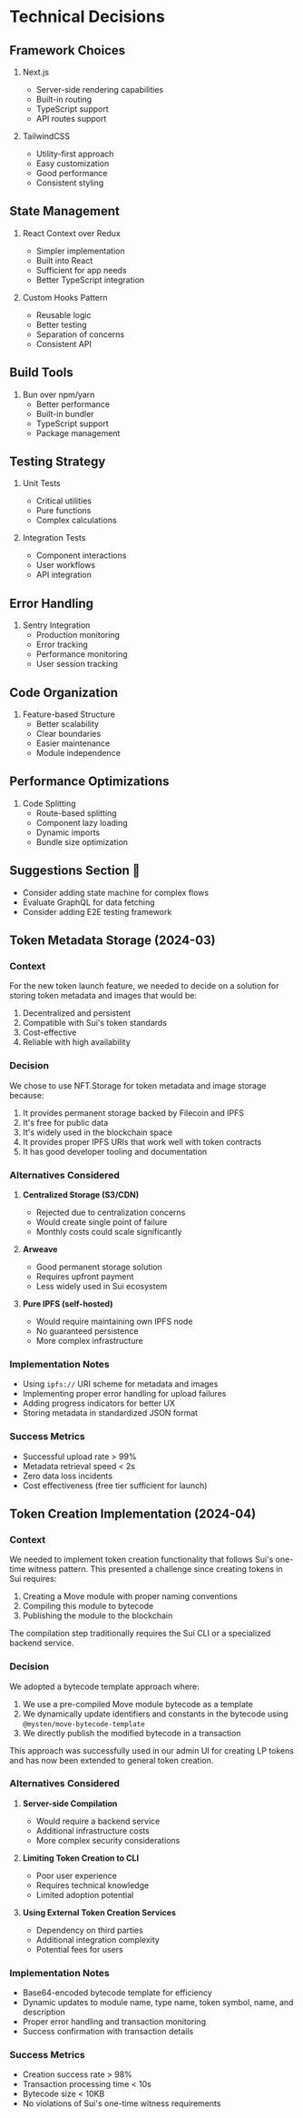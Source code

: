 # Technical Decisions

## Framework Choices
1. Next.js
   - Server-side rendering capabilities
   - Built-in routing
   - TypeScript support
   - API routes support

2. TailwindCSS
   - Utility-first approach
   - Easy customization
   - Good performance
   - Consistent styling

## State Management
1. React Context over Redux
   - Simpler implementation
   - Built into React
   - Sufficient for app needs
   - Better TypeScript integration

2. Custom Hooks Pattern
   - Reusable logic
   - Better testing
   - Separation of concerns
   - Consistent API

## Build Tools
1. Bun over npm/yarn
   - Better performance
   - Built-in bundler
   - TypeScript support
   - Package management

## Testing Strategy
1. Unit Tests
   - Critical utilities
   - Pure functions
   - Complex calculations

2. Integration Tests
   - Component interactions
   - User workflows
   - API integration

## Error Handling
1. Sentry Integration
   - Production monitoring
   - Error tracking
   - Performance monitoring
   - User session tracking

## Code Organization
1. Feature-based Structure
   - Better scalability
   - Clear boundaries
   - Easier maintenance
   - Module independence

## Performance Optimizations
1. Code Splitting
   - Route-based splitting
   - Component lazy loading
   - Dynamic imports
   - Bundle size optimization

## Suggestions Section 📝
- Consider adding state machine for complex flows
- Evaluate GraphQL for data fetching
- Consider adding E2E testing framework

## Token Metadata Storage (2024-03)

### Context
For the new token launch feature, we needed to decide on a solution for storing token metadata and images that would be:
1. Decentralized and persistent
2. Compatible with Sui's token standards
3. Cost-effective
4. Reliable with high availability

### Decision
We chose to use NFT.Storage for token metadata and image storage because:
1. It provides permanent storage backed by Filecoin and IPFS
2. It's free for public data
3. It's widely used in the blockchain space
4. It provides proper IPFS URIs that work well with token contracts
5. It has good developer tooling and documentation

### Alternatives Considered
1. **Centralized Storage (S3/CDN)**
   - Rejected due to centralization concerns
   - Would create single point of failure
   - Monthly costs could scale significantly

2. **Arweave**
   - Good permanent storage solution
   - Requires upfront payment
   - Less widely used in Sui ecosystem

3. **Pure IPFS (self-hosted)**
   - Would require maintaining own IPFS node
   - No guaranteed persistence
   - More complex infrastructure

### Implementation Notes
- Using `ipfs://` URI scheme for metadata and images
- Implementing proper error handling for upload failures
- Adding progress indicators for better UX
- Storing metadata in standardized JSON format

### Success Metrics
- Successful upload rate > 99%
- Metadata retrieval speed < 2s
- Zero data loss incidents
- Cost effectiveness (free tier sufficient for launch) 

## Token Creation Implementation (2024-04)

### Context
We needed to implement token creation functionality that follows Sui's one-time witness pattern. This presented a challenge since creating tokens in Sui requires:
1. Creating a Move module with proper naming conventions
2. Compiling this module to bytecode
3. Publishing the module to the blockchain

The compilation step traditionally requires the Sui CLI or a specialized backend service.

### Decision
We adopted a bytecode template approach where:
1. We use a pre-compiled Move module bytecode as a template
2. We dynamically update identifiers and constants in the bytecode using `@mysten/move-bytecode-template`
3. We directly publish the modified bytecode in a transaction

This approach was successfully used in our admin UI for creating LP tokens and has now been extended to general token creation.

### Alternatives Considered
1. **Server-side Compilation**
   - Would require a backend service
   - Additional infrastructure costs
   - More complex security considerations

2. **Limiting Token Creation to CLI**
   - Poor user experience
   - Requires technical knowledge
   - Limited adoption potential

3. **Using External Token Creation Services**
   - Dependency on third parties
   - Additional integration complexity
   - Potential fees for users

### Implementation Notes
- Base64-encoded bytecode template for efficiency
- Dynamic updates to module name, type name, token symbol, name, and description
- Proper error handling and transaction monitoring
- Success confirmation with transaction details

### Success Metrics
- Creation success rate > 98%
- Transaction processing time < 10s
- Bytecode size < 10KB
- No violations of Sui's one-time witness requirements 